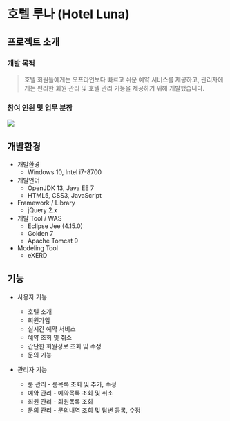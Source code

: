 # 호텔 루나 (Hotel Luna)

## 프로젝트 소개
### 개발 목적
> 호텔 회원들에게는 오프라인보다 빠르고 쉬운 예약 서비스를 제공하고, 관리자에게는 편리한 회원 관리 및 호텔 관리 기능을 제공하기 위해 개발했습니다.

### 참여 인원 및 업무 분장
<img src="https://user-images.githubusercontent.com/41753758/104174644-ebc78780-5449-11eb-8612-576bcad91090.png">

## 개발환경
+ 개발환경
  + Windows 10, Intel i7-8700
+ 개발언어
  + OpenJDK 13, Java EE 7
  + HTML5, CSS3, JavaScript
+ Framework / Library
  + jQuery 2.x
+ 개발 Tool / WAS
  + Eclipse Jee (4.15.0)
  + Golden 7
  + Apache Tomcat 9
+ Modeling Tool
  + eXERD

## 기능
+ 사용자 기능
  + 호텔 소개
  + 회원가입
  + 실시간 예약 서비스
  + 예약 조회 및 취소
  + 간단한 회원정보 조회 및 수정
  + 문의 기능

+ 관리자 기능
  + 룸 관리 - 룸목록 조회 및 추가, 수정
  + 예약 관리 - 예약목록 조회 및 취소
  + 회원 관리 - 회원목록 조회
  + 문의 관리 - 문의내역 조회 및 답변 등록, 수정

